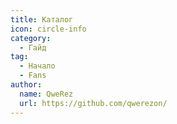 ```yaml
---
title: Каталог
icon: circle-info
category:
  - Гайд
tag:
  - Начало
  - Fans
author:
  name: QweRez
  url: https://github.com/qwerezon/
---
```


<AutoCatalog />